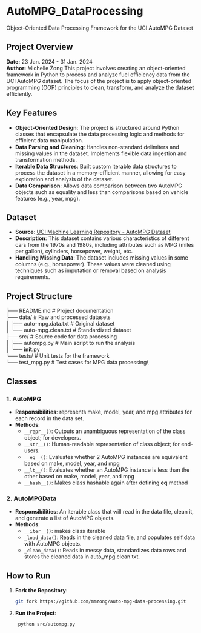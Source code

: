 # AutoMPG_DataProcessing
Object-Oriented Data Processing Framework for the UCI AutoMPG Dataset


## Project Overview

**Date:** 23 Jan. 2024 - 31 Jan. 2024  
**Author:** Michelle Zong
This project involves creating an object-oriented framework in Python to process and analyze fuel efficiency data from the UCI AutoMPG dataset. The focus of the project is to apply object-oriented programming (OOP) principles to clean, transform, and analyze the dataset efficiently.


## Key Features

- **Object-Oriented Design**: The project is structured around Python classes that encapsulate the data processing logic and methods for efficient data manipulation.
- **Data Parsing and Cleaning**: Handles non-standard delimiters and missing values in the dataset. Implements flexible data ingestion and transformation methods.
- **Iterable Data Structures**: Built custom iterable data structures to process the dataset in a memory-efficient manner, allowing for easy exploration and analysis of the dataset.
- **Data Comparison**: Allows data comparison between two AutoMPG objects such as equality and less than comparisons based on vehicle features (e.g., year, mpg).


## Dataset

- **Source**: [UCI Machine Learning Repository - AutoMPG Dataset](https://archive.ics.uci.edu/ml/datasets/Auto+MPG)
- **Description**: This dataset contains various characteristics of different cars from the 1970s and 1980s, including attributes such as MPG (miles per gallon), cylinders, horsepower, weight, etc.
- **Handling Missing Data**: The dataset includes missing values in some columns (e.g., horsepower). These values were cleaned using techniques such as imputation or removal based on analysis requirements.

## Project Structure

├── README.md                 # Project documentation\
├── data/                     # Raw and processed datasets\
│   ├── auto-mpg.data.txt     # Original dataset\
│   └── auto-mpg.clean.txt    # Standardized dataset\
├── src/                      # Source code for data processing\
│   ├── autompg.py            # Main script to run the analysis\
│   └── __init__.py\
└── tests/                    # Unit tests for the framework\
    └── test_mpg.py           # Test cases for MPG data processing\


## Classes

### 1. AutoMPG  
- **Responsibilities**: represents make, model, year, and mpg attributes for each record in the data set. 
- **Methods**:
  -  `__repr__()`: Outputs an unambiguous representation of the class object; for developers.
   - `__str__()`: Human-readable representation of class object; for end-users. 
   - `__eq__()`: Evaluates whether 2 AutoMPG instances are equivalent based on make, model, year, and mpg
   - `__lt__()`: Evaluates whether an AutoMPG instance is less than the other based on make, model, year, and mpg
   - `__hash__()`: Makes class hashable again after defining __eq__ method

### 2. AutoMPGData  
- **Responsibilities**: An iterable class that will read in the data file, clean it, and generate a list of AutoMPG objects.
- **Methods**:
  - `__iter__()`: makes class iterable
  - `_load_data()`: Reads in the cleaned data file, and populates self.data with AutoMPG 
    objects.
  - `_clean_data()`: Reads in messy data, standardizes data rows and stores the cleaned 
    data in auto_mpg.clean.txt. 


## How to Run

1. **Fork the Repository**:
   ```bash
   git fork https://github.com/mmzong/auto-mpg-data-processing.git
   ```

2. **Run the Project**:
   ```bash
    python src/autompg.py
   ```
